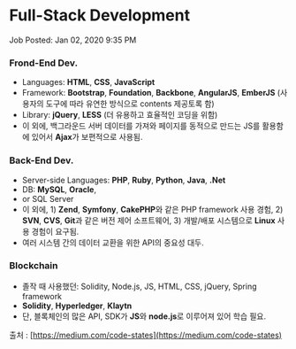# Full-Stack Development

Job Posted: Jan 02, 2020 9:35 PM

### Frond-End Dev.

- Languages: **HTML**, **CSS**, **JavaScript**
- Framework: **Bootstrap**, **Foundation**, **Backbone**, **AngularJS**, **EmberJS** (사용자의 도구에 따라 유연한 방식으로 contents 제공토록 함)
- Library: **jQuery**, **LESS** (더 유용하고 효율적인 코딩을 위함)
- 이 외에, 백그라운드 서버 데이터를 가져와 페이지를 동적으로 만드는 JS를 활용함에 있어서 **Ajax**가 보편적으로 사용됨.

### Back-End Dev.

- Server-side Languages: **PHP**, **Ruby**, **Python**, **Java**, **.Net**
- DB: **MySQL**, **Oracle**,
- or SQL Server
- 이 외에, 1) **Zend**, **Symfony**, **CakePHP**와 같은 PHP framework 사용 경험, 2) **SVN**, **CVS**, **Git**과 같은 버전 제어 소프트웨어, 3) 개발/배포 시스템으로 **Linux** 사용 경험이 요구됨.
- 여러 시스템 간의 데이터 교환을 위한 API의 중요성 대두.

### Blockchain

- 졸작 때 사용했던: Solidity, Node.js, JS, HTML, CSS, jQuery, Spring framework
- **Solidity**, **Hyperledger**, **Klaytn**
- 단, 블록체인의 많은 API, SDK가 **JS**와 **node.js**로 이루어져 있어 학습 필요.

출처 : [https://medium.com/code-states](https://medium.com/code-states)